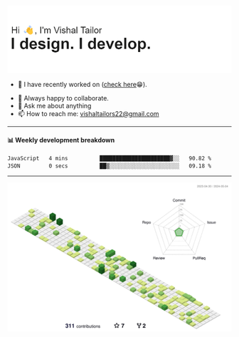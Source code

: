 ![Hi, I'm Vishal Tailor. I design. I develop.](https://github.com/vishaltailors/vishaltailors/blob/main/header.png?raw=true)

- 🔭 I have recently worked on ([check here](https://vishaltailor.com)😁).
<!-- - 🎦 Currently watching: JavaScript: The Hard Parts By Will Sentance. -->
- 👯 Always happy to collaborate.
- 💬 Ask me about anything
- 📫 How to reach me: <a href="mailto:vishaltailors22@gmail.com">vishaltailors22@gmail.com</a>

<hr /> 
<h4>📊 Weekly development breakdown</h4>
<!--START_SECTION:waka-->

```txt
JavaScript   4 mins          ██████████████████████▓░░   90.82 %
JSON         0 secs          ██▒░░░░░░░░░░░░░░░░░░░░░░   09.18 %
```

<!--END_SECTION:waka-->
<hr /> 

![](./profile-3d-contrib/profile-green-animate.svg)
